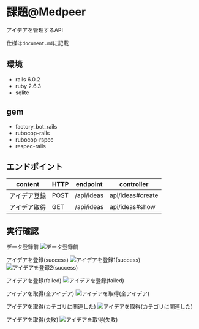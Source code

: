 # 課題@Medpeer
アイデアを管理するAPI

仕様は`document.md`に記載

## 環境
- rails 6.0.2
- ruby 2.6.3
- sqlite

## gem
- factory_bot_rails
- rubocop-rails
- rubocop-rspec
- respec-rails

## エンドポイント
|content|HTTP|endpoint|controller|
|---|---|---|---|
|アイデア登録|POST|/api/ideas|api/ideas#create|
|アイデア取得|GET|/api/ideas|api/ideas#show|

## 実行確認
データ登録前
![データ登録前](https://gyazo.com/3b53e80329513d9922f0ac98f43a81a3)

アイデアを登録(success)
![アイデアを登録1(success)](https://gyazo.com/93adbde839d2936e5852ce1519c595f1)
![アイデアを登録2(success)](https://gyazo.com/b87861134b249da508bfc4316299a612)

アイデアを登録(failed)
![アイデアを登録(failed)](https://gyazo.com/70fd92bc91cf5fc9e6129696e664f747)

アイデアを取得(全アイデア)
![アイデアを取得(全アイデア)](https://gyazo.com/908d40342669151a0061b6a1b707d7ce)

アイデアを取得(カテゴリに関連した)
![アイデアを取得(カテゴリに関連した)](https://gyazo.com/3b646fe46cccf386312bbff802f7f819)

アイデアを取得(失敗)
![アイデアを取得(失敗)](https://gyazo.com/9678f1f1c3690c556974305d7e7e2f6d)
